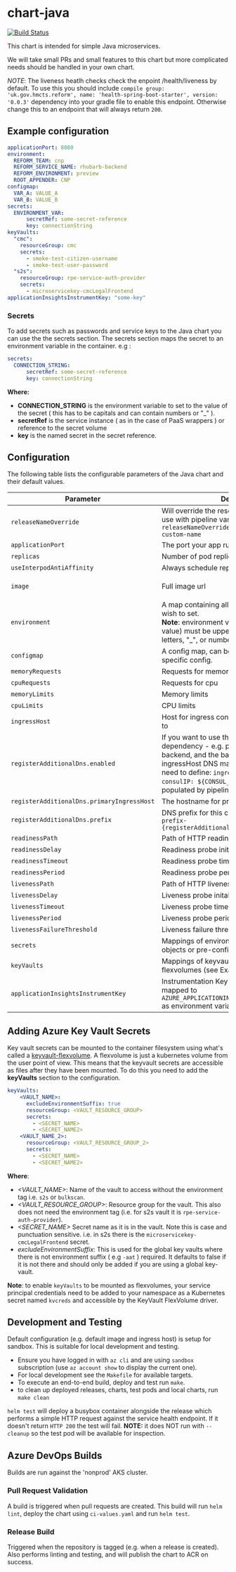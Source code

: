 # chart-java

[![Build Status](https://dev.azure.com/hmcts/CNP/_apis/build/status/Helm%20Charts/chart-java)](https://dev.azure.com/hmcts/CNP/_build/latest?definitionId=62)

This chart is intended for simple Java microservices.

We will take small PRs and small features to this chart but more complicated needs should be handled in your own chart.

*NOTE*: The liveness heatlh checks check the enpoint /health/liveness by default. To use this you should include `compile group: 'uk.gov.hmcts.reform', name: 'health-spring-boot-starter', version: '0.0.3'` dependency into your gradle file to enable this endpoint. Otherwise change this to an endpoint that will always return `200`.

## Example configuration

```yaml
applicationPort: 8080
environment:
  REFORM_TEAM: cnp
  REFORM_SERVICE_NAME: rhubarb-backend
  REFORM_ENVIRONMENT: preview
  ROOT_APPENDER: CNP
configmap:
  VAR_A: VALUE_A
  VAR_B: VALUE_B
secrets: 
  ENVIRONMENT_VAR:
      secretRef: some-secret-reference
      key: connectionString
keyVaults:
  "cmc":
    resourceGroup: cmc   
    secrets:
      - smoke-test-citizen-username
      - smoke-test-user-password
  "s2s":
    resourceGroup: rpe-service-auth-provider   
    secrets:
      - microservicekey-cmcLegalFrontend
applicationInsightsInstrumentKey: "some-key"
```

### Secrets
To add secrets such as passwords and service keys to the Java chart you can use the the secrets section.
The secrets section maps the secret to an environment variable in the container.
e.g :
```yaml
secrets: 
  CONNECTION_STRING:
      secretRef: some-secret-reference
      key: connectionString
```
**Where:**
- **CONNECTION_STRING** is the environment variable to set to the value of the secret ( this has to be capitals and can contain numbers or "_" ).
- **secretRef** is the service instance ( as in the case of PaaS wrappers ) or reference to the secret volume
- **key** is the named secret in the secret reference.


## Configuration

The following table lists the configurable parameters of the Java chart and their default values.

| Parameter                  | Description                                | Default  |
| -------------------------- | ------------------------------------------ | ----- |
| `releaseNameOverride`          | Will override the resource name - advised to use with pipeline variable SERVICE_NAME: `releaseNameOverride: ${SERVICE_NAME}-my-custom-name`      | `Release.Name-Chart.Name`     |
| `applicationPort`          | The port your app runs on in its container | `4550`|
| `replicas` | Number of pod replicas | `1` |
| `useInterpodAntiAffinity` | Always schedule replicas on different nodes | `false` | 
| `image`                    | Full image url | `hmctssandbox.azurecr.io/hmcts/spring-boot-template`<br>(but overridden by pipeline) |
| `environment`              |  A map containing all environment values you wish to set. <br> **Note**: environment variables (the key in KEY: value) must be uppercase and only contain letters,  "_", or numbers | `nil`|
| `configmap`                | A config map, can be used for environment specific config.| `nil`|
| `memoryRequests`           | Requests for memory | `512Mi`|
| `cpuRequests`              | Requests for cpu | `25m`|
| `memoryLimits`             | Memory limits| `1024Mi`|
| `cpuLimits`                | CPU limits | `2500m`|
| `ingressHost`              | Host for ingress controller to map the container to | `nil`|
| `registerAdditionalDns.enabled`            | If you want to use this chart as a secondary dependency - e.g. providing a frontend to a backend, and the backend is using primary ingressHost DNS mapping. Note: you will also need to define: `ingressIP: ${INGRESS_IP}` and `consulIP: ${CONSUL_LB_IP}` - this will be populated by pipeline                           | `false`      
| `registerAdditionalDns.primaryIngressHost`            | The hostname for primary chart                            | `nil`      
| `registerAdditionalDns.prefix`            | DNS prefix for this chart - will resolve as: `prefix-{registerAdditionalDns.primaryIngressHost}`                         | `nil`      
| `readinessPath`            | Path of HTTP readiness probe | `/health`|
| `readinessDelay`           | Readiness probe inital delay (seconds)| `30`|
| `readinessTimeout`         | Readiness probe timeout (seconds)| `3`|
| `readinessPeriod`          | Readiness probe period (seconds) | `15`|
| `livenessPath`             | Path of HTTP liveness probe | `/health/liveness`|
| `livenessDelay`            | Liveness probe inital delay (seconds)  | `30`|
| `livenessTimeout`          | Liveness probe timeout (seconds) | `3`|
| `livenessPeriod`           | Liveness probe period (seconds) | `15`|
| `livenessFailureThreshold` | Liveness failure threshold | `3` |
| `secrets`                  | Mappings of environment variables to service objects or pre-configured kubernetes secrets |  nil |
| `keyVaults`                | Mappings of keyvaults to be mounted as flexvolumes (see Example Configuration) |  nil |
| `applicationInsightsInstrumentKey` | Instrumentation Key for App Insights , It is mapped to `AZURE_APPLICATIONINSIGHTS_INSTRUMENTATIONKEY` as environment variable | `00000000-0000-0000-0000-000000000000`

## Adding Azure Key Vault Secrets
Key vault secrets can be mounted to the container filesystem using what's called a [keyvault-flexvolume](https://github.com/Azure/kubernetes-keyvault-flexvol). A flexvolume is just a kubernetes volume from the user point of view. This means that the keyvault secrets are accessible as files after they have been mounted.
To do this you need to add the **keyVaults** section to the configuration.
```yaml
keyVaults:
    <VAULT_NAME>:
      excludeEnvironmentSuffix: true
      resourceGroup: <VAULT_RESOURCE_GROUP>
      secrets:
        - <SECRET_NAME>
        - <SECRET_NAME2>
    <VAULT_NAME_2>:
      resourceGroup: <VAULT_RESOURCE_GROUP_2>
      secrets:
        - <SECRET_NAME>
        - <SECRET_NAME2>
```
**Where**:
- *<VAULT_NAME>*: Name of the vault to access without the environment tag i.e. `s2s` or `bulkscan`.
- *<VAULT_RESOURCE_GROUP>*: Resource group for the vault. This also does not need the environment tag (i.e. for s2s vault it is `rpe-service-auth-provider`).
- *<SECRET_NAME>* Secret name as it is in the vault. Note this is case and punctuation sensitive. i.e. in s2s there is the `microservicekey-cmcLegalFrontend` secret.
- *excludeEnvironmentSuffix*: This is used for the global key vaults where there is not environment suffix ( e.g `-aat` ) required. It defaults to false if it is not there and should only be added if you are using a global key-vault.

**Note**: to enable `keyVaults` to be mounted as flexvolumes, your service principal credentials need to be added to your namespace as a Kubernetes secret named `kvcreds` and accessible by the KeyVault FlexVolume driver. 

## Development and Testing

Default configuration (e.g. default image and ingress host) is setup for sandbox. This is suitable for local development and testing.

- Ensure you have logged in with `az cli` and are using `sandbox` subscription (use `az account show` to display the current one).
- For local development see the `Makefile` for available targets.
- To execute an end-to-end build, deploy and test run `make`.
- to clean up deployed releases, charts, test pods and local charts, run `make clean`

`helm test` will deploy a busybox container alongside the release which performs a simple HTTP request against the service health endpoint. If it doesn't return `HTTP 200` the test will fail. **NOTE:** it does NOT run with `--cleanup` so the test pod will be available for inspection.

## Azure DevOps Builds

Builds are run against the 'nonprod' AKS cluster.

### Pull Request Validation

A build is triggered when pull requests are created. This build will run `helm lint`, deploy the chart using `ci-values.yaml` and run `helm test`.

### Release Build

Triggered when the repository is tagged (e.g. when a release is created). Also performs linting and testing, and will publish the chart to ACR on success.
